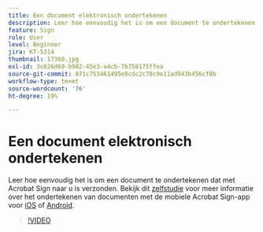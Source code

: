 ```yaml
---
title: Een document elektronisch ondertekenen
description: Leer hoe eenvoudig het is om een document te ondertekenen dat naar u is verzonden met Acrobat Sign
feature: Sign
role: User
level: Beginner
jira: KT-5314
thumbnail: 17360.jpg
exl-id: 3c626d69-b982-45e3-a4cb-7b758175ffea
source-git-commit: 871c753461495e8cdc2c78c9e11ad943b456cf8b
workflow-type: tm+mt
source-wordcount: '76'
ht-degree: 19%

---
```


# Een document elektronisch ondertekenen

Leer hoe eenvoudig het is om een document te ondertekenen dat met Acrobat Sign naar u is verzonden. Bekijk dit [zelfstudie](../mobile/sign-mobile.md) voor meer informatie over het ondertekenen van documenten met de mobiele Acrobat Sign-app voor [iOS](https://apps.apple.com/nl/app/adobe-sign/id481082197) of [Android](https://play.google.com/store/apps/details?id=com.adobe.echosign&hl=nl).

>[!VIDEO](https://video.tv.adobe.com/v/344217?quality=12&learn=on&hidetitle=true)
